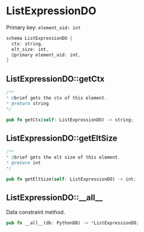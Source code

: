 # ListExpressionDO

Primary key: `element_oid: int`

```rust
schema ListExpressionDO {
  ctx: string,
  elt_size: int,
  @primary element_oid: int,
}
```
## ListExpressionDO::getCtx

```java
/**
* @brief gets the ctx of this element.
* @return string
*/
```
```rust
pub fn getCtx(self: ListExpressionDO) -> string;
```
## ListExpressionDO::getEltSize

```java
/**
* @brief gets the elt size of this element.
* @return int
*/
```
```rust
pub fn getEltSize(self: ListExpressionDO) -> int;
```
## ListExpressionDO::\_\_all\_\_

Data constraint method.

```rust
pub fn __all__(db: PythonDB) -> *ListExpressionDO;
```

